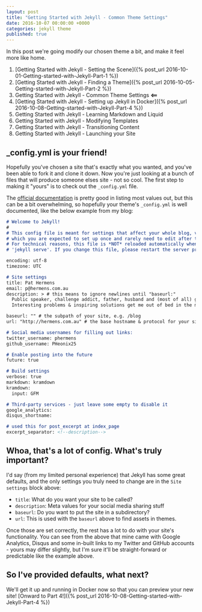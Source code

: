 ```yaml
---
layout: post
title: "Getting Started with Jekyll - Common Theme Settings"
date: 2016-10-07 00:00:00 +0000
categories: jekyll theme
published: true
---
```


In this post we're going modify our chosen theme a bit, and make it feel more like home.
<!--description-->

1. [Getting Started with Jekyll - Setting the Scene]({% post_url 2016-10-01-Getting-started-with-Jekyll-Part-1 %}) 
2. [Getting Started with Jekyll - Finding a Theme]({% post_url 2016-10-05-Getting-started-with-Jekyll-Part-2 %})
3. Getting Started with Jekyll - Common Theme Settings **<==**
4. [Getting Started with Jekyll - Setting up Jekyll in Docker]({% post_url 2016-10-08-Getting-started-with-Jekyll-Part-4 %}) 
5. Getting Started with Jekyll - Learning Markdown and Liquid
6. Getting Started with Jekyll - Modifying Templates
7. Getting Started with Jekyll - Transitioning Content
8. Getting Started with Jekyll - Launching your Site 

## _config.yml is your friend!

Hopefully you've chosen a site that's exactly what you wanted, and you've been able to fork it and clone it down. Now you're just looking at a bunch of files that will produce someone elses site - not so cool. The first step to making it "yours" is to check out the `_config.yml` file. 

The [official documentation][jekyll-conf] is pretty good in listing most values out, but this can be a bit overwhelming, so hopefully your theme's `_config.yml` is well documented, like the below example from my blog:

```markdown
# Welcome to Jekyll!
#
# This config file is meant for settings that affect your whole blog, values
# which you are expected to set up once and rarely need to edit after that.
# For technical reasons, this file is *NOT* reloaded automatically when you use
# 'jekyll serve'. If you change this file, please restart the server process.

encoding: utf-8
timezone: UTC

# Site settings
title: Pat Hermens
email: p@hermens.com.au
description: > # this means to ignore newlines until "baseurl:"
  Public speaker, challenge addict, father, husband and (most of all) geek. 
  Interesting problems & inspiring solutions get me out of bed in the morning.

baseurl: "" # the subpath of your site, e.g. /blog
url: "http://hermens.com.au" # the base hostname & protocol for your site

# Social media usernames for filling out links:
twitter_username: phermens 
github_username: PHeonix25 

# Enable posting into the future
future: true

# Build settings
verbose: true
markdown: kramdown
kramdown:
  input: GFM

# Third-party services - just leave some empty to disable it
google_analytics: 
disqus_shortname: 

# used this for post_excerpt at index_page
excerpt_separator: <!--description-->
```

## Whoa, that's a lot of config. What's truly important?

I'd say (from my limited personal experience) that Jekyll has some great defaults, and the only settings you truly need to change are in the `Site settings` block above:

- `title`: What do you want your site to be called?
- `description`: Meta values for your social media sharing stuff
- `baseurl`: Do you want to put the site in a subdirectory? 
- `url`: This is used with the `baseurl` above to find assets in themes.

Once those are set correctly, the rest has a lot to do with your site's functionality. You can see from the above that mine came with Google Analytics, Disqus and some in-built links to my Twitter and GitHub accounts - yours may differ slightly, but I'm sure it'll be straight-forward or predictable like the example above.

## So I've provided defaults, what next?

We'll get it up and running in Docker now so that you can preview your new site! [Onward to Part 4!]({% post_url 2016-10-08-Getting-started-with-Jekyll-Part-4 %})


[jekyll-conf]: https://jekyllrb.com/docs/configuration/